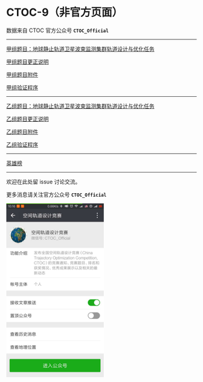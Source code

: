 # CTOC-9（非官方页面）

数据来自 CTOC 官方公众号 **`CTOC_Official`**

---

[甲组题目：地球静止轨道卫星波束监测集群轨道设计与优化任务](CTOC9甲组题目/CTOC9甲组题目.pdf)

[甲组题目更正说明](CTOC9甲组题目/CTOC9甲组题目更正说明.pdf)

[甲组题目附件](CTOC9甲组题目/CTOC9甲组题目附件)

[甲组验证程序](CTOC9甲组题目/CTOC9甲组验证程序)

---

[乙组题目：地球静止轨道卫星波束监测集群轨道设计与优化任务](CTOC9乙组题目/CTOC9乙组题目.pdf)

[乙组题目更正说明](CTOC9乙组题目/CTOC9乙组题目更正说明.pdf)

[乙组题目附件](CTOC9乙组题目/CTOC9乙组题目附件)

[乙组验证程序](CTOC9乙组题目/CTOC9乙组验证程序)

---

[英雄榜](英雄榜.md)

---

欢迎在此处留 issue 讨论交流。

更多消息请关注官方公众号 **`CTOC_Official`**

<img src="src/CTOC_Official_wechat.jpeg" width="258" />
